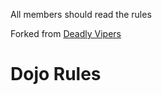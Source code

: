 All members should read the rules

Forked from [Deadly Vipers](https://github.com/deadlyvipers)

Dojo Rules
==========


